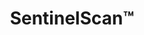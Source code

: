 ---
title: SentinelScan&trade;
subheading: Same-Day Repairs & Replacement Plan
intro:
  heading: Stay Ahead of Costly Repairs
  text: >-
    Tired of patching an old, leaky roof? We'll inspect it, make immediate repairs up to $1,000, and plan your comprehensive Roof Management System (RMS) all for just $299. This assessment delivers same-day fixes for urgent issues, a detailed roof health timeline, photo documentation, and a customized replacement timeline to save you up to $50,000 and headache.
  ctas:
    - text: Get Same-Day Repairs for $299 »
      url: /contact/
  icon: triangle-exclamation
  icon_color: danger
dual_panels:
  - heading: What’s really going on up there?
    image: https://placehold.co/1200x800
    image_alt:
    color: danger
    items:
      - Patch leaks on the spot—up to $1,000 value—for just $299*
      - Stop expensive leaks before the damage is catastrophic
      - Start planning ahead for unexpected expenses
  - heading: You’re Completely Covered&trade;
    image: https://placehold.co/1200x800
    image_alt:
    color: danger
    items:
      - See if you qualify to extend roof life by decades with spray coating
      - Save up to $50,000 through our cost-savings program*
      - Plan your comprehensive Roof Management System (RMS)
cta:
  heading: Stop Leaks for $299
  text: >-
    With over 25 years of guaranteed contracting experience under our belt, we understand not just what’s overhead but also what’s underneath. Old or leaky roof? Get started with a SentinelScan assessment today.
  ctas:
    - text: Schedule Assessment
      url: /contact/
---